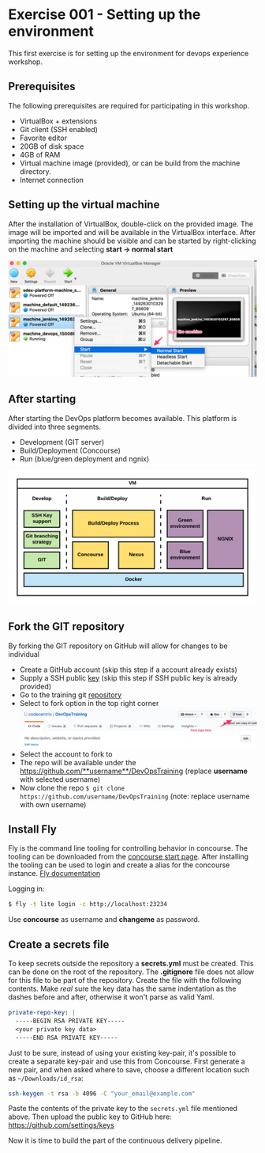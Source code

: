 # Exercise 001 - Setting up the environment

This first exercise is for setting up the environment for devops experience workshop.

## Prerequisites

The following prerequisites are required for participating in this workshop.

- VirtualBox + extensions
- Git client (SSH enabled)
- Favorite editor
- 20GB of disk space
- 4GB of RAM
- Virtual machine image (provided), or can be build from the machine directory.
- Internet connection

## Setting up the virtual machine

After the installation of VirtualBox, double-click on the provided image. The image will be imported and will be 
available in the VirtualBox interface. After importing the machine should be visible and can be started by 
right-clicking on the machine and selecting **start -> normal start**

![VM Setup](images/vm-setup.png)

## After starting

After starting the DevOps platform becomes available. This platform is divided into three segments.

- Development (GIT server)
- Build/Deployment (Concourse)
- Run (blue/green deployment and ngnix)

![Training environment](images/training-environment.png)


## Fork the GIT repository

By forking the GIT repository on GitHub will allow for changes to be individual

- Create a GitHub account (skip this step if a account already exists)
- Supply a SSH public [key](https://github.com/settings/keys) (skip this step if SSH public key is already provided)
- Go to the training git [repository](https://github.com/codecentric/DevOpsTraining)
- Select to fork option in the top right corner 
![Fork the repo](images/fork-repo.png)
- Select the account to fork to
- The repo will be available under the https://github.com/**username**/DevOpsTraining (replace **username** with 
selected username)
- Now clone the repo ```$ git clone https://github.com/username/DevOpsTraining``` (note: replace username with 
own username)

## Install Fly

Fly is the command line tooling for controlling behavior in concourse. The tooling can be downloaded from the [concourse 
start page](http://localhost:23234/). After installing the tooling can be used to login and create a alias for the 
concourse instance. [Fly documentation](https://concourse.ci/fly-cli.html)

Logging in:
```bash
$ fly -t lite login -c http://localhost:23234
```
Use **concourse** as username and **changeme** as password.

## Create a secrets file

To keep secrets outside the repository a **secrets.yml** must be created. This can be done on the root of the repository. 
The **.gitignore** file does not allow for this file to be part of the repository. Create the file with the following contents. Make _real_ sure the key data has the same indentation as the dashes before and after, otherwise it won't parse as valid Yaml.

```yaml
private-repo-key: |
  -----BEGIN RSA PRIVATE KEY-----
  <your private key data>
  -----END RSA PRIVATE KEY-----
```

Just to be sure, instead of using your existing key-pair, it's possible to create a separate key-pair and use this from Concourse. First generate a new pair, and when asked where to save, choose a different location such as `~/Downloads/id_rsa`:

```bash
ssh-keygen -t rsa -b 4096 -C "your_email@example.com"
```

Paste the contents of the private key to the `secrets.yml` file mentioned above. Then upload the public key to GitHub here: https://github.com/settings/keys

Now it is time to build the part of the continuous delivery pipeline.

